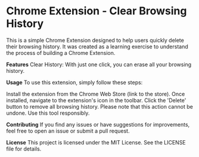# Chrome Extension - Clear Browsing History
This is a simple Chrome Extension designed to help users quickly delete their browsing history. It was created as a learning exercise to understand the process of building a Chrome Extension.

**Features**
Clear History: With just one click, you can erase all your browsing history.

**Usage**
To use this extension, simply follow these steps:

Install the extension from the Chrome Web Store (link to the store).
Once installed, navigate to the extension's icon in the toolbar.
Click the 'Delete' button to remove all browsing history.
Please note that this action cannot be undone. Use this tool responsibly.

**Contributing**
If you find any issues or have suggestions for improvements, feel free to open an issue or submit a pull request.

**License**
This project is licensed under the MIT License. See the LICENSE file for details.
